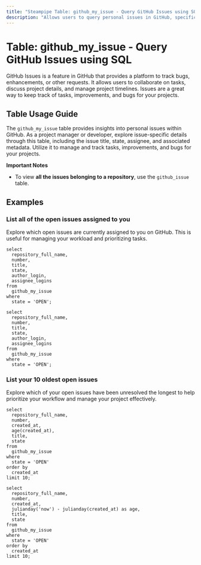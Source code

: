 ```yaml
---
title: "Steampipe Table: github_my_issue - Query GitHub Issues using SQL"
description: "Allows users to query personal issues in GitHub, specifically focusing on the details of issues assigned to or created by the authenticated user."
---
```


# Table: github_my_issue - Query GitHub Issues using SQL

GitHub Issues is a feature in GitHub that provides a platform to track bugs, enhancements, or other requests. It allows users to collaborate on tasks, discuss project details, and manage project timelines. Issues are a great way to keep track of tasks, improvements, and bugs for your projects.

## Table Usage Guide

The `github_my_issue` table provides insights into personal issues within GitHub. As a project manager or developer, explore issue-specific details through this table, including the issue title, state, assignee, and associated metadata. Utilize it to manage and track tasks, improvements, and bugs for your projects.

**Important Notes**
- To view **all the issues belonging to a repository**, use the `github_issue` table.

## Examples

### List all of the open issues assigned to you
Explore which open issues are currently assigned to you on GitHub. This is useful for managing your workload and prioritizing tasks.

```sql+postgres
select
  repository_full_name,
  number,
  title,
  state,
  author_login,
  assignee_logins
from
  github_my_issue
where
  state = 'OPEN';
```

```sql+sqlite
select
  repository_full_name,
  number,
  title,
  state,
  author_login,
  assignee_logins
from
  github_my_issue
where
  state = 'OPEN';
```

### List your 10 oldest open issues
Explore which of your open issues have been unresolved the longest to help prioritize your workflow and manage your project effectively.

```sql+postgres
select
  repository_full_name,
  number,
  created_at,
  age(created_at),
  title,
  state
from
  github_my_issue
where
  state = 'OPEN'
order by
  created_at
limit 10;
```

```sql+sqlite
select
  repository_full_name,
  number,
  created_at,
  julianday('now') - julianday(created_at) as age,
  title,
  state
from
  github_my_issue
where
  state = 'OPEN'
order by
  created_at
limit 10;
```
